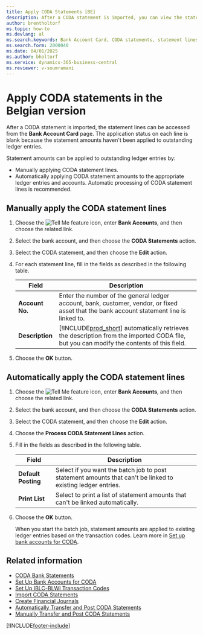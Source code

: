 ```yaml
---
title: Apply CODA Statements [BE]
description: After a CODA statement is imported, you can view the statement lines on the Bank Account Card page.
author: brentholtorf
ms.topic: how-to
ms.devlang: al
ms.search.keywords: Bank Account Card, CODA statements, statement lines, Belgian version
ms.search.form: 2000040
ms.date: 04/01/2025
ms.author: bholtorf
ms.service: dynamics-365-business-central
ms.reviewer: v-soumramani
---
```


# Apply CODA statements in the Belgian version

After a CODA statement is imported, the statement lines can be accessed from the **Bank Account Card** page. The application status on each line is blank because the statement amounts haven't been applied to outstanding ledger entries.  

Statement amounts can be applied to outstanding ledger entries by:  

- Manually applying CODA statement lines.  
- Automatically applying CODA statement amounts to the appropriate ledger entries and accounts. Automatic processing of CODA statement lines is recommended.  

## Manually apply the CODA statement lines  

1. Choose the ![Tell Me feature](../../media/ui-search/search_small.png "Tell me what you want to do") icon, enter **Bank Accounts**, and then choose the related link.  
1. Select the bank account, and then choose the **CODA Statements** action.  
1. Select the CODA statement, and then choose the **Edit** action.  
1. For each statement line, fill in the fields as described in the following table.  

    |Field|Description|  
    |---------------------------------|---------------------------------------|  
    |**Account No.**|Enter the number of the general ledger account, bank, customer, vendor, or fixed asset that the bank account statement line is linked to.|  
    |**Description**|[!INCLUDE[prod_short](../../includes/prod_short.md)] automatically retrieves the description from the imported CODA file, but you can modify the contents of this field.|  

1. Choose the **OK** button.  

## Automatically apply the CODA statement lines  

1. Choose the ![Tell Me feature](../../media/ui-search/search_small.png "Tell me what you want to do") icon, enter **Bank Accounts**, and then choose the related link.  
1. Select the bank account, and then choose the **CODA Statements** action.  
1. Select the CODA statement, and then choose the **Edit** action.  
1. Choose the **Process CODA Statement Lines** action.  
1. Fill in the fields as described in the following table.  

   |Field|Description|  
   |---------------------------------|---------------------------------------|  
   |**Default Posting**|Select if you want the batch job to post statement amounts that can't be linked to existing ledger entries.|  
   |**Print List**|Select to print a list of statement amounts that can't be linked automatically.|  

1. Choose the **OK** button.  

   When you start the batch job, statement amounts are applied to existing ledger entries based on the transaction codes. Learn more in [Set up bank accounts for CODA](how-to-set-up-bank-accounts-for-coda.md).

## Related information

- [CODA Bank Statements](coda-bank-statements.md)
- [Set Up Bank Accounts for CODA](how-to-set-up-bank-accounts-for-coda.md)
- [Set Up IBLC-BLWI Transaction Codes](how-to-set-up-iblc-blwi-transaction-codes.md)
- [Import CODA Statements](how-to-import-coda-statements.md)
- [Create Financial Journals](how-to-create-financial-journals.md)
- [Automatically Transfer and Post CODA Statements](how-to-automatically-transfer-and-post-coda-statements.md)
- [Manually Transfer and Post CODA Statements](how-to-manually-transfer-and-post-coda-statements.md)

[!INCLUDE[footer-include](../../includes/footer-banner.md)]
